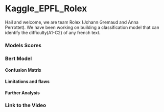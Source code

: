# Kaggle_EPFL_Rolex
Hail and welcome, we are team Rolex (Johann Gremaud and Anna Perrottet). 
We have been working on building a classification model that can identify the difficulty(A1-C2) of any french text. 

### Models Scores
### Bert Model 
#### Confusion Matrix
#### Limitations and flaws
#### Further Analysis
### Link to the Video
